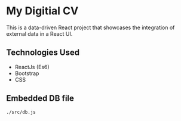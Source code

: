 # My Digitial CV

This is a data-driven React project that showcases the integration of external data in a React UI.

## Technologies Used
* ReactJs (Es6)
* Bootstrap
* CSS

## Embedded DB file
`./src/db.js`